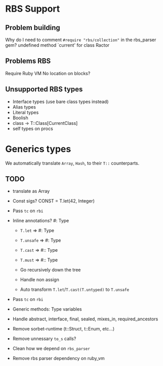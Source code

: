 # RBS Support

## Problem building

Why do I need to comment `#require "rbs/collection"` in the rbs_parser gem?
    undefined method `current' for class Ractor


## Problems RBS

Require Ruby VM
No location on blocks?

## Unsupported RBS types

* Interface types (use bare class types instead)
* Alias types
* Literal types
* Boolish
* class -> T::Class[CurrentClass]
* self types on procs

# Generics types

We automatically translate `Array`, `Hash`, to their `T::` counterparts.


## TODO

* translate as Array

* Const sigs? CONST = T.let(42, Integer)
* Pass `tc` on `rbi`

* Inline annotations? #: Type

    * `T.let` => #: Type
    * `T.unsafe` => #: Type
    * `T.cast` => #:: Type
    * `T.must` => #:: Type

    * Go recursively down the tree
    * Handle non assign
    * Auto transform `T.let`/`T.cast(T.untyped)` to `T.unsafe`

* Pass `tc` on `rbi`

* Generic methods: Type variables
* Handle abstract, interface, final, sealed, mixes_in, required_ancestors
* Remove sorbet-runtime (t::Struct, t::Enum, etc...)

* Remove unnessary `to_s` calls?
* Clean how we depend on `rbs_parser`
* Remove rbs parser dependency on ruby_vm

